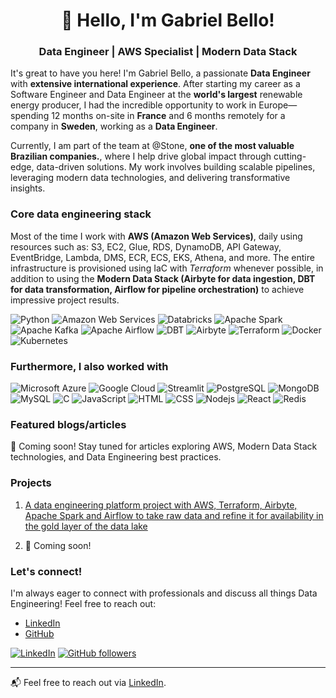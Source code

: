 <h1 align='center'>👋 Hello, I'm Gabriel Bello!</h1>
<h3 align='center'>Data Engineer | AWS Specialist | Modern Data Stack </h3>

It's great to have you here! I'm Gabriel Bello, a passionate **Data Engineer** with **extensive international experience**. After starting my career as a Software Engineer and Data Engineer at the **world's largest** renewable energy producer, I had the incredible opportunity to work in Europe—spending 12 months on-site in **France** and 6 months remotely for a company in **Sweden**, working as a **Data Engineer**.

Currently, I am part of the team at @Stone, **one of the most valuable Brazilian companies.**, where I help drive global impact through cutting-edge, data-driven solutions. My work involves building scalable pipelines, leveraging modern data technologies, and delivering transformative insights.

### Core data engineering stack
Most of the time I work with **AWS (Amazon Web Services)**, daily using resources such as: S3, EC2, Glue, RDS, DynamoDB, API Gateway, EventBridge, Lambda, DMS, ECR, ECS, EKS, Athena, and more. The entire infrastructure is provisioned using IaC with *Terraform* whenever possible, in addition to using the **Modern Data Stack (Airbyte for data ingestion, DBT for data transformation, Airflow for pipeline orchestration)** to achieve impressive project results.

![Python](https://img.shields.io/badge/Python-3776AB.svg?style=for-the-badge&logo=Python&logoColor=white)
![Amazon Web Services](https://img.shields.io/badge/Amazon%20Web%20Services-232F3E.svg?style=for-the-badge&logo=Amazon-Web-Services&logoColor=white)
![Databricks](https://img.shields.io/badge/Databricks-FF3621.svg?style=for-the-badge&logo=Databricks&logoColor=white)
![Apache Spark](https://img.shields.io/badge/Apache%20Spark-E25A1C.svg?style=for-the-badge&logo=Apache-Spark&logoColor=white)
![Apache Kafka](https://img.shields.io/badge/Apache%20Kafka-231F20.svg?style=for-the-badge&logo=Apache-Kafka&logoColor=white)
![Apache Airflow](https://img.shields.io/badge/Apache%20Airflow-017CEE.svg?style=for-the-badge&logo=Apache-Airflow&logoColor=white)
![DBT](https://img.shields.io/badge/dbt-FF694B.svg?style=for-the-badge&logo=dbt&logoColor=white)
![Airbyte](https://img.shields.io/badge/Airbyte-615EFF.svg?style=for-the-badge&logo=Airbyte&logoColor=white)
![Terraform](https://img.shields.io/badge/Terraform-844FBA.svg?style=for-the-badge&logo=Terraform&logoColor=white)
![Docker](https://img.shields.io/badge/Docker-2496ED.svg?style=for-the-badge&logo=Docker&logoColor=white)
![Kubernetes](https://img.shields.io/badge/Kubernetes-326CE5.svg?style=for-the-badge&logo=Kubernetes&logoColor=white)

### Furthermore, I also worked with
![Microsoft Azure](https://img.shields.io/badge/microsoft%20azure-0089D6?style=for-the-badge&logo=microsoft-azure&logoColor=white)
![Google Cloud](https://img.shields.io/badge/Google%20Cloud-4285F4.svg?style=for-the-badge&logo=Google-Cloud&logoColor=white)
![Streamlit](https://img.shields.io/badge/Streamlit-FF4B4B.svg?style=for-the-badge&logo=Streamlit&logoColor=white)
![PostgreSQL](https://img.shields.io/badge/PostgreSQL-4169E1.svg?style=for-the-badge&logo=PostgreSQL&logoColor=white)
![MongoDB](https://img.shields.io/badge/MongoDB-47A248.svg?style=for-the-badge&logo=MongoDB&logoColor=white)
![MySQL](https://img.shields.io/badge/MySQL-4479A1.svg?style=for-the-badge&logo=MySQL&logoColor=white)
![C](https://img.shields.io/badge/C-A8B9CC.svg?style=for-the-badge&logo=C&logoColor=black)
![JavaScript](https://img.shields.io/badge/JavaScript-F7DF1E.svg?style=for-the-badge&logo=JavaScript&logoColor=black)
![HTML](https://img.shields.io/badge/HTML5-E34F26.svg?style=for-the-badge&logo=HTML5&logoColor=white)
![CSS](https://img.shields.io/badge/CSS-663399.svg?style=for-the-badge&logo=CSS&logoColor=white)
![Nodejs](https://img.shields.io/badge/Node.js-5FA04E.svg?style=for-the-badge&logo=nodedotjs&logoColor=white)
![React](https://img.shields.io/badge/React-61DAFB.svg?style=for-the-badge&logo=React&logoColor=black)
![Redis](https://img.shields.io/badge/Redis-FF4438.svg?style=for-the-badge&logo=Redis&logoColor=white)

### Featured blogs/articles

🚧 Coming soon! Stay tuned for articles exploring AWS, Modern Data Stack technologies, and Data Engineering best practices.

### Projects

1. [A data engineering platform project with AWS, Terraform, Airbyte, Apache Spark and Airflow to take raw data and refine it for availability in the gold layer of the data lake](https://github.com/gabrielbbello/data-engineering-platform-aws-terraform-airbyte-spark-airflow)

2. 🚧 Coming soon!

### Let's connect!
I'm always eager to connect with professionals and discuss all things Data Engineering! Feel free to reach out:
- [LinkedIn](https://www.linkedin.com/in/gabriel-brito-bello/)
- [GitHub](https://github.com/gabrielbbello/)

[![LinkedIn](https://img.shields.io/static/v1.svg?label=LinkedIn&message=gabriel-brito-bello&logo=linkedin&style=flat&color=blue)](https://www.linkedin.com/in/gabriel-brito-bello/) [![GitHub followers](https://img.shields.io/github/followers/gabrielbbello.svg?label=Follow%20@gabrielbbello&style=social)](https://github.com/gabrielbbello/)

---

📬 Feel free to reach out via [LinkedIn](https://www.linkedin.com/in/gabriel-brito-bello/).
